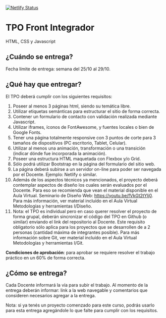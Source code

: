 [![Netlify Status](https://api.netlify.com/api/v1/badges/1c92411b-3a20-4dc5-ae9d-4949b5152339/deploy-status)](https://app.netlify.com/sites/priceless-swartz-1c4a46/deploys)

# TPO Front Integrador

 HTML, CSS y Javascript

## ¿Cuándo se entrega?

Fecha límite de entrega: semana del 25/10 al 29/10.

## ¿Qué hay que entregar?

El TPO deberá cumplir con los siguientes requisitos:

1. Poseer al menos 3 páginas html, siendo su temática libre.
2. Utilizar etiquetas semánticas para estructurar el sitio de forma correcta.
3. Contener un formulario de contacto con validación realizada mediante Javascript.
4. Utilizar iframes, íconos de FontAwesome, y fuentes locales o bien de Google Fonts.
5. Tener una página totalmente responsive con 3 puntos de corte para 3 tamaños de dispositivos (PC escritorio, Tablet, Celular).
6.  Utilizar al menos una animación, transformación o una transición (indicar dónde fue incorporada la animación).
7. Poseer una estructura HTML maquetada con Flexbox y/o Grid.
8. Sólo podrá utilizar Bootstrap en la página del formulario del sitio web.
9. La página deberá subirse a un servidor on-line para poder ser navegada por el Docente. Ejemplo: Netlify o similar.
10. Además de los aspectos técnicos ya mencionados, el proyecto deberá contemplar aspectos de diseño los cuales serán evaluados por el Docente. Para eso se recomienda que vean el material disponible en el Aula Virtual. Seminario de Diseño Web: https://youtu.be/fVkGt2tYIj0. Para más información, ver material incluído en el Aula Virtual Metodologías y herramientas I/Diseño. 
11. Nota: el TPO es individual pero en caso querer resolver el proyecto de forma grupal, deberán sincronizar el código del TPO en Github (o similar) enviando el link del repositorio al Docente. Este requisito obligatorio sólo aplica para los proyectos que se desarrollen de a 2 personas (cantidad máxima de integrantes posible). Para más información sobre Git, ver material incluído en el Aula Virtual Metodologías y herramientas I/Git.

**Condiciones de aprobación**: para aprobar se requiere resolver el trabajo práctico en un 60% de forma correcta.

## ¿Cómo se entrega?

Cada Docente informará la vía para subir el trabajo. Al momento de la entrega deberán informar: link a la web navegable y comentarios que consideren necesarios agregar a la entrega.

Nota: si ya tenés un proyecto comenzado para este curso, podrás usarlo para esta entrega agregándole lo que falte para cumplir con los requisitos.